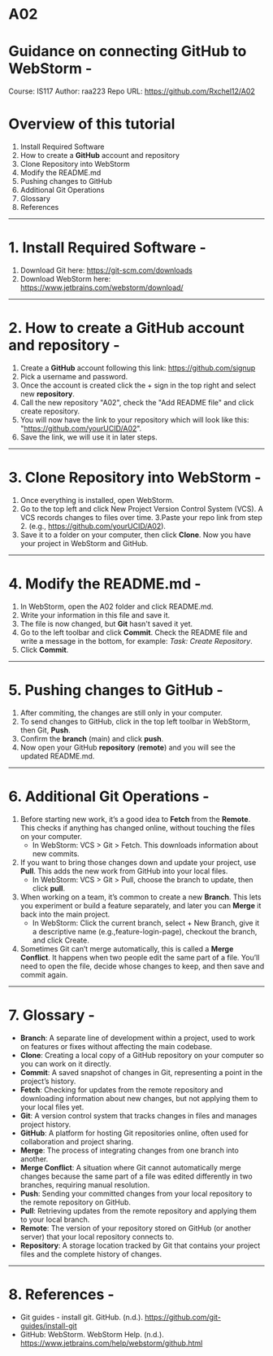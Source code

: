 # A02

# Guidance on connecting GitHub to WebStorm -

Course: IS117
Author: raa223
Repo URL:  https://github.com/Rxchel12/A02


# Overview of this tutorial

1. Install Required Software
2. How to create a **GitHub** account and repository
3. Clone Repository into WebStorm
4. Modify the README.md
5. Pushing changes to GitHub
6. Additional Git Operations
7. Glossary
8. References
------------------------------------------------------

# 1. Install Required Software -

1. Download Git here: https://git-scm.com/downloads
2. Download WebStorm here: https://www.jetbrains.com/webstorm/download/

------------------------------------------------------

# 2. How to create a GitHub account and repository -

1. Create a **GitHub** account following this link: https://github.com/signup
2. Pick a username and password.
3. Once the account is created click the + sign in the top right and  select new **repository**.
4. Call the new repository "A02", check the "Add README file" and click create repository.
5. You will now have the link to your repository which will look like this: "https://github.com/yourUCID/A02".
6. Save the link, we will use it in later steps.

------------------------------------------------------

# 3. Clone Repository into WebStorm -

1. Once everything is installed, open WebStorm.
2. Go to the top left and click New Project Version Control System (VCS). A VCS records changes to files over time.
3.Paste your repo link from step 2. (e.g., https://github.com/yourUCID/A02).
4. Save it to a folder on your computer, then click **Clone**. Now you have your project in WebStorm and GitHub.

------------------------------------------------------

# 4. Modify the README.md -

1. In WebStorm, open the A02 folder and click README.md.
2. Write your information in this file and save it.
3. The file is now changed, but **Git** hasn't saved it yet.
4. Go to the left toolbar and click **Commit**. Check the README file and write a message in the bottom, for example: *Task: Create Repository*.
5. Click **Commit**.

------------------------------------------------------

# 5. Pushing changes to GitHub -

1. After commiting, the changes are still only in your computer.
2. To send changes to GitHub, click in the top left toolbar in WebStorm, then Git, **Push**.
3. Confirm the **branch** (main) and click **push**.
4. Now open your GitHub **repository** (**remote**) and you will see the updated README.md.

------------------------------------------------------

# 6. Additional Git Operations -

1. Before starting new work, it’s a good idea to **Fetch** from the **Remote**. This checks if anything has changed online, without touching the files on your computer.
     - In WebStorm: VCS > Git > Fetch. This downloads information about new commits.    
2. If you want to bring those changes down and update your project, use **Pull**. This adds the new work from GitHub into your local files.
     - In WebStorm: VCS > Git > Pull, choose the branch to update, then click **pull**.   
3. When working on a team, it’s common to create a new **Branch**. This lets you experiment or build a feature separately, and later you can **Merge** it back into the main project.
     - In WebStorm: Click the current branch, select + New Branch, give it a descriptive name (e.g.,feature-login-page), checkout the branch, and click Create.
4. Sometimes Git can’t merge automatically, this is called a **Merge Conflict**. It happens when two people edit the same part of a file. You’ll need to open the file, decide whose changes to keep, and then save and commit again.  

------------------------------------------------------

# 7. Glossary -

- **Branch**: A separate line of development within a project, used to work on features or fixes without affecting the main codebase.  
- **Clone**: Creating a local copy of a GitHub repository on your computer so you can work on it directly.  
- **Commit**: A saved snapshot of changes in Git, representing a point in the project’s history.  
- **Fetch**: Checking for updates from the remote repository and downloading information about new changes, but not applying them to your local files yet.  
- **Git**: A version control system that tracks changes in files and manages project history.  
- **GitHub**: A platform for hosting Git repositories online, often used for collaboration and project sharing.  
- **Merge**: The process of integrating changes from one branch into another.  
- **Merge Conflict**: A situation where Git cannot automatically merge changes because the same part of a file was edited differently in two branches, requiring manual resolution.  
- **Push**: Sending your committed changes from your local repository to the remote repository on GitHub.  
- **Pull**: Retrieving updates from the remote repository and applying them to your local branch.  
- **Remote**: The version of your repository stored on GitHub (or another server) that your local repository connects to.  
- **Repository**: A storage location tracked by Git that contains your project files and the complete history of changes.  

------------------------------------------------------

# 8. References -
  
- Git guides - install git. GitHub. (n.d.). https://github.com/git-guides/install-git 
- GitHub: WebStorm. WebStorm Help. (n.d.). https://www.jetbrains.com/help/webstorm/github.html 


